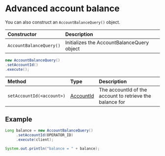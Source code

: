 # Advanced account balance

You can also construct an `AccountBalanceQuery()` object.

| Constructor | Description |
| :--- | :--- |
| `AccountBalanceQuery()` | Initializes the AccountBalanceQuery object |

```java
new AccountBalanceQuery()
.setAccountId()
.execute();
```

| Method | Type | Description |
| :--- | :--- | :--- |
| `setAccountId(<account>)` | [AccountId](../../user-defined-data-types.md#accountid) | The accountId of the account to retrieve the balance for |

## Example

```java
Long balance = new AccountBalanceQuery()
     .setAccountId(OPERATOR_ID)
     .execute(client);

System.out.println("balance = " + balance);
```

